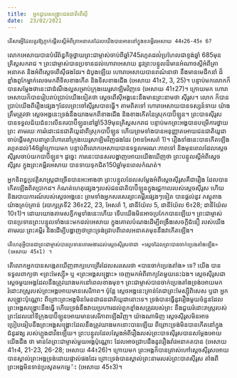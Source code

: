 ```yaml
---
title:  អ្នកជួយសង្គ្រោះជនជាតិពើស៊ី
date:  23/02/2021
---
```


`តើសារអ្វីដែលគួរឱ្យភ្ញាក់ផ្អើលស្តីអំពីគ្រាអនាគតដែលយើងបានអាននៅក្នុងខគម្ពីរអេសាយ 44៖26-45៖ 6?`

លោកអេសាយបានបំរើព័ន្ធកិច្ចថ្វាយព្រះជាម្ចាស់ចាប់ពីឆ្នាំ745រហូតដល់់ប្រហែលជាខ្ទង់ឆ្នាំ 685មុនគ្រិស្តសករាជ ។ ព្រះជាម្ចាស់បានប្រទានដល់ហោរាអេសាយ នូវព្រះបន្ទូលដ៏មានអំណាចស្តីអំពីគ្រាអនាគត និងអំពីស្តេចពើស៊ីផងដែរ។ ដំបូងឡើយ ហោរាអេសាយបានពណ៌នាថា នឹងមានមេដឹកនាំ ដ៏ខ្លាំងពូកែម្នាក់លេចមកពីទិសខាងកើត និងទិសខាងជើង (អេសាយ 41៖2, 3, 25)។ បន្ទាប់មកលោកក៏បានសម្តែងថានេះជាដំណឹងល្អសម្រាប់ក្រុងយេរូសាឡិមវិញទេ (អេសាយ 41៖27)។ ក្រោយមក ហោរាអេសាយក៏បានរៀបរាប់ប្រាប់យើងទៀតថា ស្ដេចពើស៊ីអង្គនេះនឹងមានព្រះនាមថា ស៊ីរូស។ លោក ក៏បានប្រាប់យើងពីរឿងផ្សេងៗដែលព្រះចៅស៊ីរូសបានធ្វើ។ តាមពិតទៅ ហោរាអេសាយបានទស្សន៍ទាយ យ៉ាងត្រឹមត្រូវថា ស្តេចអង្គនេះទ្រង់នឹងយាងមកពីខាងជើង និងខាងកើតនៃស្រុកបាប៊ីឡូន។ ព្រះបាទស៊ីរូស បានទទួលជ័យជំនះលើនគរបាប៊ីឡូននៅឆ្នាំ539មុនគ្រិស្តសករាជ បន្ទាប់មកព្រះអង្គបានបម្រើការថ្វាយ ព្រះ តាមរយៈការរំដោះជនជាតិយូដាពីស្រុកបាប៊ីឡូន ហើយព្រមទាំងបានអនុញ្ញាតអោយជនជាតិយូដា ចាប់ផ្តើមស្ថាបនាព្រះវិហារនៅក្រុងយេរូសាឡិមវិញផងដែរ (អានអែសរ៉ា 1)។ រឿងទាំងនេះបានកើតឡើង រហូតដល់146ឆ្នាំក្រោយមក បន្ទាប់ពីលោកអេសាយបានទទួលមរណៈភាពទៅ និងមុនពេលដែលសេ្តច ស៊ីរូសចាប់យកបាប៊ីឡូន។ ដូច្នេះ ការនេះបានសរបង្ហាញអោយយើងឃើញថា ព្រះបន្ទូលស្តីអំពីស្តេច ស៊ីរូស ក្នុងព្រះគម្ពីរអេសាយ បានទាយទុកជិត150ឆ្នាំមុនពេលកំណត់។

អ្នកនិពន្ធប្រវត្តិសាស្ត្រជាច្រើនបានអះអាងថា ព្រះបន្ទូលដែលសម្តែងអំពីស្តេចស៊ីរូសគឺជារឿង ដែលបានកើតឡើងពិតប្រាកដ។ កំណត់ហេតុផ្សេងៗរបស់ជនជាតិបាប៊ីឡូនក្នុងរជ្ជកាលរបស់ស្តេចស៊ីរូស ហើយនិងរបាយការណ៍របស់ស្តេចអង្គនេះ ព្រមទាំងអ្នកសរសេរព្រះគម្ពីរផ្សេងៗទៀត បានផ្តល់នូវ ភស្តុតាងយ៉ាងគ្រប់គ្រាន់ (របាក្សត្រទី2 36៖22, 23, អែសរ៉ា 1, ដានីយ៉ែល 5, ដានីយ៉ែល 6៖28; ដានីយ៉ែល 10៖1)។ ដោយយោងតាមសក្ខីកម្មទាំងនេះហើយ ទើបយើងមិនអាចប្រកែកបានឡើយ។ ព្រះជាម្ចាស់បានប្រទានព្រះបន្ទូលទាំងនេះមកដល់អេសាយ ក្នុងគោលបំណងដើម្បីពង្រឹងសេចក្តីជំនឿ របស់យើងតាមរយៈព្រះគម្ពីរ និងដើម្បីបង្ហាញថាព្រះទ្រង់ជ្រាបពីពេលអនាគតមុននឹងវាកើតឡើង។

`តើហេតុអ្វីបានជាព្រះជាម្ចាស់បានប្រទានគោរមងារដល់ស្តេចស៊ីរូសថាជា «ស្តេចដែលព្រះបានចាក់ប្រេងតាំងឡើង» (អេសាយ 45៖1) ។`

តើលោកអ្នកបានសង្កេតឃើញពាក្យហេព្រើរដែលសរសេរថា «បានចាក់ប្រេងតាំង» ទេ? យើង បានទទួលពាក្យថា «ព្រះមែស្ស៊ី» ឬ «ព្រះអង្គសង្រ្គោះ» ចេញមកអំពីពាក្យតែមួយនេះឯង។ ស្តេចស៊ីរូសជាស្តេចមួយអង្គដែលនឹងត្រូវយាងមកនៅពេលខាងមុខ។ ព្រះជាម្ចាស់បានចាក់ប្រេងតាំងទ្រង់អោយមក រំដោះរាស្ត្ររបស់ព្រះអង្គអោយមានសេរីភាព។ ប៉ុន្តែ ស្តេចអង្គនេះគ្រាន់តែជាព្រះមែស្ស៊ីពិសេស ឬជា អ្នកសង្គ្រោះប៉ុណ្ណោះ ពីព្រោះព្រះអង្គមិនមែនជាជនជាតិយូដានោះទេ។ ទ្រង់បានធ្វើនូវរឿងមួយចំនួនដែល ព្រះអង្គសង្គ្រោះនឹងធ្វើ ហើយទ្រង់នឹងវាយប្រហារដល់ពួកខ្មាំងសត្រូវរបស់ព្រះ នឹងជួយរំដោះរាស្ត្ររបស់ ព្រះដែលនៅទីក្រុងបាប៊ីឡូនអោយមានសេរីភាពឡើងវិញ។ យ៉ាងណាមិញ ស្តេចស៊ីរូសមិនអាចប្រៀបធៀបនឹងព្រះអង្គសង្រ្គោះដែលនឹងត្រូវយាងមកនោះបានឡើយ ពីព្រោះទ្រង់មិនបានកើតនៅក្នុងជំនូរវង្ស របស់ហ្លួងដាវីឌឡើយ។ ព្រះបន្ទូលដែលស្តែងអំពីរឿងរបស់ព្រះបាទស៊ីរូសបានសម្តែងអោយយើងដឹង ថា មានតែព្រះជាម្ចាស់មួយអង្គប៉ុណ្ណោះ ដែលអាចជ្រាបដឹងនូវរឿងរ៉ាវអនាគតបាន (អេសាយ 41៖4, 21-23, 26-28; អេសាយ 44៖26)។ ក្រោយមក ព្រះអង្គក៏បានត្រាស់ហៅស្តេចស៊ីរូសអោយបានស្គាល់ព្រះអង្គទ្រង់ដោយផ្ទាល់ផងដែរ ព្រោះទ្រង់បានស្គាល់ព្រះនាមរបស់ព្រះបាតស៊ីរូស តាំងពី ព្រះអង្គមិនទាន់ប្រសូតមកម្លេ៉ះ (អេសាយ 45៖3)។